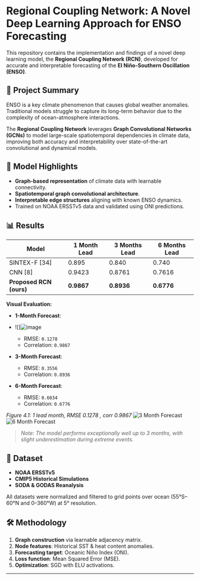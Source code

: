 # Regional Coupling Network: A Novel Deep Learning Approach for ENSO Forecasting

This repository contains the implementation and findings of a novel deep learning model, the **Regional Coupling Network (RCN)**, developed for accurate and interpretable forecasting of the **El Niño-Southern Oscillation (ENSO)**.

## 📌 Project Summary

ENSO is a key climate phenomenon that causes global weather anomalies. Traditional models struggle to capture its long-term behavior due to the complexity of ocean-atmosphere interactions.

The **Regional Coupling Network** leverages **Graph Convolutional Networks (GCNs)** to model large-scale spatiotemporal dependencies in climate data, improving both accuracy and interpretability over state-of-the-art convolutional and dynamical models.

## 🧠 Model Highlights

- **Graph-based representation** of climate data with learnable connectivity.
- **Spatiotemporal graph convolutional architecture**.
- **Interpretable edge structures** aligning with known ENSO dynamics.
- Trained on NOAA ERSSTv5 data and validated using ONI predictions.

## 📊 Results

| Model                      | 1 Month Lead | 3 Months Lead | 6 Months Lead |
|---------------------------|--------------|----------------|----------------|
| SINTEX-F [34]             | 0.895        | 0.840          | 0.740          |
| CNN [8]                   | 0.9423       | 0.8761         | 0.7616         |
| **Proposed RCN (ours)**   | **0.9867**   | **0.8936**     | **0.6776**     |

**Visual Evaluation:**

- **1-Month Forecast**:
- ![]![image](https://github.com/user-attachments/assets/45db9a63-a124-4e02-935e-6c0e1194dd4c)  
  - RMSE: `0.1278`  
  - Correlation: `0.9867`

- **3-Month Forecast**:  
  - RMSE: `0.3556`  
  - Correlation: `0.8936`

- **6-Month Forecast**:  
  - RMSE: `0.6034`  
  - Correlation: `0.6776`

*Figure 4.1: 1 lead month, RMSE 0.1278 , corr 0.9867* 
![3 Month Forecast](./figures/figure_4_2.png)  
![6 Month Forecast](./figures/figure_4_3.png)

> *Note: The model performs exceptionally well up to 3 months, with slight underestimation during extreme events.*

## 🧪 Dataset

- **NOAA ERSSTv5**
- **CMIP5 Historical Simulations**
- **SODA & GODAS Reanalysis**

All datasets were normalized and filtered to grid points over ocean (55°S–60°N and 0–360°W) at 5° resolution.

## 🛠️ Methodology

1. **Graph construction** via learnable adjacency matrix.
2. **Node features**: Historical SST & heat content anomalies.
3. **Forecasting target**: Oceanic Niño Index (ONI).
4. **Loss function**: Mean Squared Error (MSE).
5. **Optimization**: SGD with ELU activations.


---
